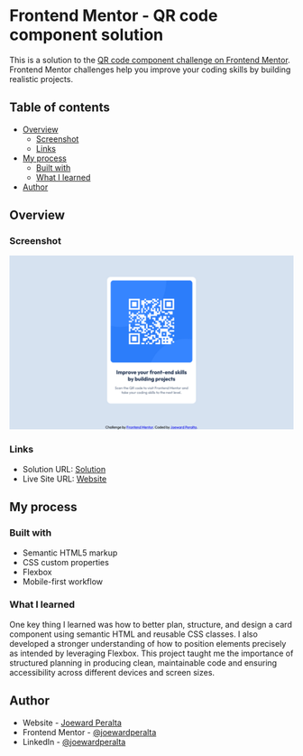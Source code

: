 # Frontend Mentor - QR code component solution

This is a solution to the [QR code component challenge on Frontend Mentor](https://www.frontendmentor.io/challenges/qr-code-component-iux_sIO_H). Frontend Mentor challenges help you improve your coding skills by building realistic projects.

## Table of contents

- [Overview](#overview)
  - [Screenshot](#screenshot)
  - [Links](#links)
- [My process](#my-process)
  - [Built with](#built-with)
  - [What I learned](#what-i-learned)
- [Author](#author)

## Overview

### Screenshot

![A QR code component card that is linked to the Frontend Mentor website.](./images/screenshot.png)

### Links

- Solution URL: [Solution](https://www.frontendmentor.io/solutions/responsive-qr-code-component-page-using-html-and-css-fh3SrDT5mU)
- Live Site URL: [Website](https://joewardperalta.github.io/qr-code-component/)

## My process

### Built with

- Semantic HTML5 markup
- CSS custom properties
- Flexbox
- Mobile-first workflow

### What I learned

One key thing I learned was how to better plan, structure, and design a card component using semantic HTML and reusable CSS classes. I also developed a stronger understanding of how to position elements precisely as intended by leveraging Flexbox. This project taught me the importance of structured planning in producing clean, maintainable code and ensuring accessibility across different devices and screen sizes.

## Author

- Website - [Joeward Peralta](https://www.joewardperalta.dev)
- Frontend Mentor - [@joewardperalta](https://www.frontendmentor.io/profile/joewardperalta)
- LinkedIn - [@joewardperalta](https://www.linkedin.com/in/joewardperalta/)
